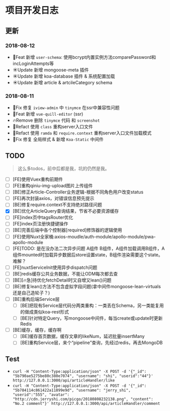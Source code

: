 # 项目开发日志

## 更新

### 2018-08-12

* 🚀Feat    新增 `user-schema`: 使用bcrypt内置实例方法comparePassword和incLoginAttempts等
* ☀️Update  新增 mongoose-meta 插件
* ☀️Update  新增 koa-database 插件 & 系统配置加载
* ☀️Update  新增 article & artcileCategory schema

### 2018-08-11

* 🐛Fix     修复 `iview-admin` 中 `tinymce` 在ssr中兼容性问题
* 🚀Feat    新增 `vue-quill-editor` (ssr)
* 🔥Remove  删除 `tinymce` 代码 和 `screenshot`
* 🔨Refact  使用 `class` 重构server入口文件
* 🔨Refact  使用 `ramda` 和 `require.context` 重构server入口文件加载模式
* 🐛Fix     修复 全局样式 & 新增 `Koa-Static` 中间件

## TODO

> 这么多todos，前中后都是我，坑的仍然是我。

* [ ] [FE]使用Vuex重构前期件
* [ ] [FE]重构qiniu-img-upload图片上传组件
* [ ] [BE]修正Article-Controller业务逻辑-根据不同角色用户改变status
* [ ] [FE]再次封装axios，对错误信息预先提示
* [ ] [BE]修复require.context不支持绝对路径问题
* [x] [BE]优化ArticleQuery查询结果，节省不必要资源缓存
* [ ] [FE]index页中tagsRouter优化
* [ ] [FE]index页注册快捷键操作
* [ ] [BE]完善后端中各个控制器[required]修饰器的逻辑使用
* [ ] [FE]使用Nuxt全家桶:axios-moudle/auth-module/apollo-module/pwa-apollo-module
* [ ] [FE]TODO: 是在没办法二次异步问题 A组件 B组件，A组件加载调用B组件，A组件mounted时加载异步数据后store设置state，B组件渲染需要这个state。难解？
* [ ] [FE]nuxtServiceInit使用异步dispatch问题
* [ ] [BE]redis缓存公共业务数据，不能让ODM每次都去查
* [ ] [BE][🔥急]待优化fetchDetail时又自增又lean()问题
* [ ] [BE]修复lean()方法不包含虚拟字段问题(拿中间件mongoose-lean-virtuals还是自己造轮子？)
* [ ] [BE]重构后端Service层
  * [ ] [BE]把现有Service层代码分两类重构：一类丢在Schema，另一类能复用的做成类似koa-rest形式
  * [ ] [BE]针对特定Query，写mongoose中间件，每当create或update时更新Redis
* [ ] [BE]缓存，缓存，缓存啊
  * [ ] [BE]缓存首页数据，缓存文章的likeNum，延迟批量insertMany
  * [ ] [BE]重构Service层，来个“pipeline”查询，先经过redis，再去MongoDB

## Test

* `curl -H "Content-Type:application/json" -X POST -d '{"_id": "5b790ae5275be80c380e7074", "username": "shi", "userid":"44"}' http://127.0.0.1:3000/api/articleHandler/like`
* `curl -H "Content-Type:application/json" -X POST -d '{"_id": "5b784114c861422a11899e9d", "username": "jerry_shi", "userid":"555", "avatar": "http://cdn.jerryshi.com/picgo/20180808232138.png", "content": "No.2 comment"}' http://127.0.0.1:3000/api/articleHandler/comment`